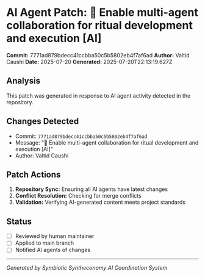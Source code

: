 # AI Agent Patch: 🤖 Enable multi-agent collaboration for ritual development and execution [AI]

**Commit:** 7771ad879bdecc41ccbba50c5b5802eb4f7af6ad
**Author:** Valtid Caushi
**Date:** 2025-07-20
**Generated:** 2025-07-20T22:13:19.627Z

## Analysis

This patch was generated in response to AI agent activity detected in the repository.

## Changes Detected

- Commit: `7771ad879bdecc41ccbba50c5b5802eb4f7af6ad`
- Message: "🤖 Enable multi-agent collaboration for ritual development and execution [AI]"
- Author: Valtid Caushi

## Patch Actions

1. **Repository Sync:** Ensuring all AI agents have latest changes
2. **Conflict Resolution:** Checking for merge conflicts
3. **Validation:** Verifying AI-generated content meets project standards

## Status

- [ ] Reviewed by human maintainer
- [ ] Applied to main branch
- [ ] Notified AI agents of changes

---
*Generated by Symbiotic Syntheconomy AI Coordination System*

